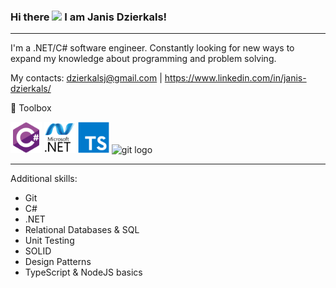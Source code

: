 ### Hi there <img src="https://raw.githubusercontent.com/MartinHeinz/MartinHeinz/master/wave.gif" width="30px"> I am Janis Dzierkals!

---
I'm a .NET/C# software engineer. Constantly looking for new ways to expand my knowledge about programming and problem solving. 

My contacts: dzierkalsj@gmail.com | https://www.linkedin.com/in/janis-dzierkals/

🧰 Toolbox

<img src="https://raw.githubusercontent.com/devicons/devicon/7a4ca8aa871d6dca81691e018d31eed89cb70a76/icons/csharp/csharp-original.svg" alt="csharp logo" width="50px"> <img src="https://raw.githubusercontent.com/devicons/devicon/7a4ca8aa871d6dca81691e018d31eed89cb70a76/icons/dot-net/dot-net-original-wordmark.svg" alt="dotnet logo" width="50px"> <img src="https://raw.githubusercontent.com/devicons/devicon/7a4ca8aa871d6dca81691e018d31eed89cb70a76/icons/typescript/typescript-original.svg" alt="typescript logo" width="50px"> <img src="https://cdn.worldvectorlogo.com/logos/git-icon.svg" alt="git logo" width="50px">

---

Additional skills:

* Git
* C#
* .NET
* Relational Databases & SQL
* Unit Testing
* SOLID
* Design Patterns
* TypeScript & NodeJS basics


